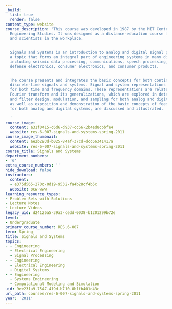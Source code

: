 ```yaml
---
_build:
  list: true
  render: false
content_type: website
course_description: 'This course was developed in 1987 by the MIT Center for Advanced
  Engineering Studies. It was designed as a distance-education course for engineers
  and scientists in the workplace.


  Signals and Systems is an introduction to analog and digital signal processing,
  a topic that forms an integral part of engineering systems in many diverse areas,
  including seismic data processing, communications, speech processing, image processing,
  defense electronics, consumer electronics, and consumer products.


  The course presents and integrates the basic concepts for both continuous-time and
  discrete-time signals and systems. Signal and system representations are developed
  for both time and frequency domains. These representations are related through the
  Fourier transform and its generalizations, which are explored in detail. Filtering
  and filter design, modulation, and sampling for both analog and digital systems,
  as well as exposition and demonstration of the basic concepts of feedback systems
  for both analog and digital systems, are discussed and illustrated.

  '
course_image:
  content: a31f0415-c6d6-d937-cc66-2b4ed8cbbfe4
  website: res-6-007-signals-and-systems-spring-2011
course_image_thumbnail:
  content: ae2b293d-b025-84af-37cd-dcc66341417a
  website: res-6-007-signals-and-systems-spring-2011
course_title: Signals and Systems
department_numbers:
- '6'
extra_course_numbers: ''
hide_download: false
instructors:
  content:
  - e375d565-270c-0d19-9532-fa4b28cf4b5c
  website: ocw-www
learning_resource_types:
- Problem Sets with Solutions
- Lecture Notes
- Lecture Videos
legacy_uid: d24126a5-39a3-cedd-0038-b1201299b72e
level:
- Undergraduate
primary_course_number: RES.6-007
term: Spring
title: Signals and Systems
topics:
- - Engineering
  - Electrical Engineering
  - Signal Processing
- - Engineering
  - Electrical Engineering
  - Digital Systems
- - Engineering
  - Systems Engineering
  - Computational Modeling and Simulation
uid: 9ee231a9-7547-419d-b710-0b1fb401d43c
url_path: courses/res-6-007-signals-and-systems-spring-2011
year: '2011'
---
```

